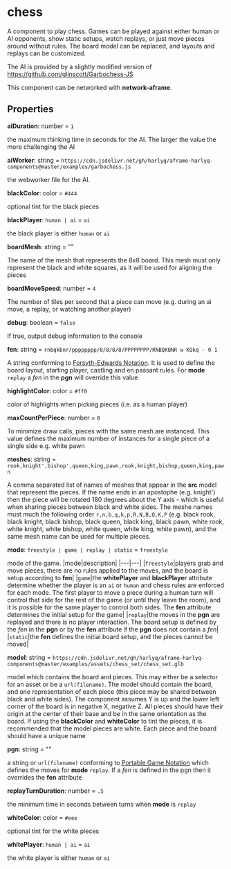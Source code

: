 # chess

A component to play chess.  Games can be played against either human or AI opponents, show static setups, watch replays, or just move pieces around without rules.  The board model can be replaced, and layouts and replays can be customized.

The AI is provided by a slightly modified version of https://github.com/glinscott/Garbochess-JS

This component can be networked with **network-aframe**.

## Properties

**aiDuration**: number = `1`

the maximum thinking time in seconds for the AI.  The larger the value the more challenging the AI

**aiWorker**: string = `https://cdn.jsdelivr.net/gh/harlyq/aframe-harlyq-components@master/examples/garbochess.js`

the webworker file for the AI.

**blackColor**: color = `#444`

optional tint for the black pieces

**blackPlayer**: `human | ai` = `ai`

the black player is either `human` or `ai`

**boardMesh**: string = ""

The name of the mesh that represents the 8x8 board. This mesh must only represent the black and white squares, as it will be used for aligning the pieces

**boardMoveSpeed**: number = `4`

The number of tiles per second that a piece can move (e.g. during an ai move, a replay, or watching another player)

**debug**: boolean = `false`

If true, output debug information to the console

**fen**: string = `rnbqkbnr/pppppppp/8/8/8/8/PPPPPPPP/RNBQKBNR w KQkq - 0 1`

A string conforming to [Forsyth-Edwards Notation](https://en.wikipedia.org/wiki/Forsyth%E2%80%93Edwards_Notation).  It is used to define the board layout, starting player, castling and en passant rules. 
For **mode** `replay` a *fen* in the **pgn** will override this value

**highlightColor**: color = `#ff0`

color of highlights when picking pieces (i.e. as a human player)

**maxCountPerPiece**: number = `8`

To minimize draw calls, pieces with the same mesh are instanced.  This value defines the maximum number of instances for a single piece of a single side e.g. white pawn

**meshes**: string = `rook,knight',bishop',queen,king,pawn,rook,knight,bishop,queen,king,pawn`

A comma separated list of names of meshes that appear in the **src** model that represent the pieces.  If the name ends in an apostophe (e.g. knight') then the piece will be rotated 180 degrees about the Y axis - which is useful when sharing
pieces between black and white sides.  The meshe names must much the following order `r,n,b,q,k,p,R,N,B,Q,K,P` (e.g. black rook, black knight, black bishop, black queen, black king, black pawn, white rook, white knight, white bishop, white queen, white king, white pawn), and the same mesh name can be used for multiple pieces.

**mode**: `freestyle | game | replay | static` = `freestyle`

mode of the game. 
|mode|description|
|---|---|
|`freestyle`|players grab and move pieces, there are no rules applied to the moves, and the board is setup according to **fen**|
|`game`|the **whitePlayer** and **blackPlayer** attribute determine whether the player is an `ai` or `human` and chess rules are enforced for each mode. The first player to move a piece during a human turn will control that side for the rest of the game (or until they leave the room), and it is possible for the same player to control both sides. The **fen** attribute determines the initial setup for the game|
|`replay`|the moves in the **pgn** are replayed and there is no player interaction.  The board setup is defined by the *fen* in the **pgn** or by the **fen** attribute if the **pgn** does not contain a *fen*|
|`static`|the **fen** defines the initial board setup, and the pieces cannot be moved|

**model**: string = `https://cdn.jsdelivr.net/gh/harlyq/aframe-harlyq-components@master/examples/assets/chess_set/chess_set.glb`

model which contains the board and pieces.  This may either be a selector for an asset or be a `url(filename)`.  The model should contain the board, and one representation of each piece (this piece may be shared between black and white sides).
The component assumes Y is up and the lower left corner of the board is in negative X, negative Z. All pieces should have their origin at the center of their base and be in the same orientation as the board. If using the **blackColor** and **whiteColor** to tint the pieces, it is recommended that the model pieces are white. Each piece and the board should have a unique name

**pgn**: string = ""

a string or `url(filename)` conforming to [Portable Game Notation](https://en.wikipedia.org/wiki/Portable_Game_Notation) which defines the moves for **mode** `replay`.  If a *fen* is defined in the pgn then it overrides the **fen** attribute

**replayTurnDuration**: number = `.5`

the minimum time in seconds between turns when **mode** is `replay`

**whiteColor**: color = `#eee`

optional tint for the white pieces

**whitePlayer**: `human | ai` = `ai`

the white player is either `human` or `ai`
